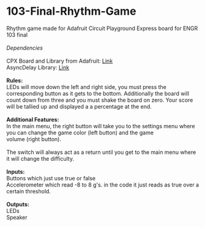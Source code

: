 # 103-Final-Rhythm-Game<br>
Rhythm game made for Adafruit Circuit Playground Express board for ENGR 103 final<br>
<br>
*Dependencies*<br>
<br>
CPX Board and Library from Adafruit: [Link](https://github.com/adafruit/Adafruit_CircuitPlayground)<br>
AsyncDelay Library: [Link](https://github.com/stevemarple/AsyncDelay)<br>
<br>
**Rules:** <br>
LEDs will move down the left and right side, you must press the corresponding button as it gets to the bottom. Additionally the board will<br>
count down from three and you must shake the board on zero. Your score will be tallied up and displayed a a percentage at the end.<br>
<br>
**Additional Features:** <br>
In the main menu, the right button will take you to the settings menu where you can change the game color (left button) and the game <br>
volume (right button).<br>
<br>
The switch will always act as a return until you get to the main menu where it will change the difficulty.<br>
<br>
**Inputs:** <br>
Buttons which just use true or false <br>
Accelerometer which read -8 to 8 g's. in the code it just reads as true over a certain threshold. <br>
<br>
**Outputs:** <br>
LEDs <br>
Speaker <br>

